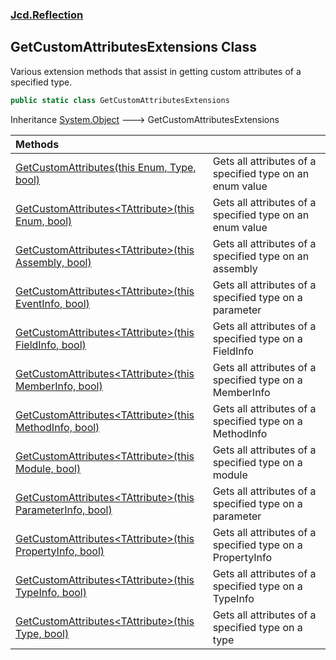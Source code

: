 ### [Jcd.Reflection](Jcd.Reflection.md 'Jcd.Reflection')

## GetCustomAttributesExtensions Class

Various extension methods that assist in getting custom attributes of a specified type.

```csharp
public static class GetCustomAttributesExtensions
```

Inheritance [System.Object](https://docs.microsoft.com/en-us/dotnet/api/System.Object 'System.Object') &#129106; GetCustomAttributesExtensions

| Methods | |
| :--- | :--- |
| [GetCustomAttributes(this Enum, Type, bool)](GetCustomAttributesExtensions.GetCustomAttributes.nhFoQJRKC3zKvmpT51unZw.md 'Jcd.Reflection.GetCustomAttributesExtensions.GetCustomAttributes(this System.Enum, System.Type, bool)') | Gets all attributes of a specified type on an enum value |
| [GetCustomAttributes&lt;TAttribute&gt;(this Enum, bool)](GetCustomAttributesExtensions.GetCustomAttributes.6Q6L+HjwN2hS9Vu6DOOSPg.md 'Jcd.Reflection.GetCustomAttributesExtensions.GetCustomAttributes<TAttribute>(this System.Enum, bool)') | Gets all attributes of a specified type on an enum value |
| [GetCustomAttributes&lt;TAttribute&gt;(this Assembly, bool)](GetCustomAttributesExtensions.GetCustomAttributes.4I6j0NnnCog23X/Iuj+Xyw.md 'Jcd.Reflection.GetCustomAttributesExtensions.GetCustomAttributes<TAttribute>(this System.Reflection.Assembly, bool)') | Gets all attributes of a specified type on an assembly |
| [GetCustomAttributes&lt;TAttribute&gt;(this EventInfo, bool)](GetCustomAttributesExtensions.GetCustomAttributes.rNwpZX1ozSU3A4h8C7ncCQ.md 'Jcd.Reflection.GetCustomAttributesExtensions.GetCustomAttributes<TAttribute>(this System.Reflection.EventInfo, bool)') | Gets all attributes of a specified type on a parameter |
| [GetCustomAttributes&lt;TAttribute&gt;(this FieldInfo, bool)](GetCustomAttributesExtensions.GetCustomAttributes.y2DpYlVzOBWz252IFwdhzg.md 'Jcd.Reflection.GetCustomAttributesExtensions.GetCustomAttributes<TAttribute>(this System.Reflection.FieldInfo, bool)') | Gets all attributes of a specified type on a FieldInfo |
| [GetCustomAttributes&lt;TAttribute&gt;(this MemberInfo, bool)](GetCustomAttributesExtensions.GetCustomAttributes.lDcdLoLl134C9/uZPyD+VQ.md 'Jcd.Reflection.GetCustomAttributesExtensions.GetCustomAttributes<TAttribute>(this System.Reflection.MemberInfo, bool)') | Gets all attributes of a specified type on a MemberInfo |
| [GetCustomAttributes&lt;TAttribute&gt;(this MethodInfo, bool)](GetCustomAttributesExtensions.GetCustomAttributes.cQXxx7NAeW2QKkd4hNwUrg.md 'Jcd.Reflection.GetCustomAttributesExtensions.GetCustomAttributes<TAttribute>(this System.Reflection.MethodInfo, bool)') | Gets all attributes of a specified type on a MethodInfo |
| [GetCustomAttributes&lt;TAttribute&gt;(this Module, bool)](GetCustomAttributesExtensions.GetCustomAttributes.HP36Ycg4WkHa2eAgopkxCw.md 'Jcd.Reflection.GetCustomAttributesExtensions.GetCustomAttributes<TAttribute>(this System.Reflection.Module, bool)') | Gets all attributes of a specified type on a module |
| [GetCustomAttributes&lt;TAttribute&gt;(this ParameterInfo, bool)](GetCustomAttributesExtensions.GetCustomAttributes.Iw8lKgsNNvDpkymkveQdkg.md 'Jcd.Reflection.GetCustomAttributesExtensions.GetCustomAttributes<TAttribute>(this System.Reflection.ParameterInfo, bool)') | Gets all attributes of a specified type on a parameter |
| [GetCustomAttributes&lt;TAttribute&gt;(this PropertyInfo, bool)](GetCustomAttributesExtensions.GetCustomAttributes.mFIosZcN6esilMYlpGy9Vw.md 'Jcd.Reflection.GetCustomAttributesExtensions.GetCustomAttributes<TAttribute>(this System.Reflection.PropertyInfo, bool)') | Gets all attributes of a specified type on a PropertyInfo |
| [GetCustomAttributes&lt;TAttribute&gt;(this TypeInfo, bool)](GetCustomAttributesExtensions.GetCustomAttributes.bZiQP1cjreZyHX6qY/x7FA.md 'Jcd.Reflection.GetCustomAttributesExtensions.GetCustomAttributes<TAttribute>(this System.Reflection.TypeInfo, bool)') | Gets all attributes of a specified type on a TypeInfo |
| [GetCustomAttributes&lt;TAttribute&gt;(this Type, bool)](GetCustomAttributesExtensions.GetCustomAttributes.+x6ChDrG8NktZ8Jq03oH7Q.md 'Jcd.Reflection.GetCustomAttributesExtensions.GetCustomAttributes<TAttribute>(this System.Type, bool)') | Gets all attributes of a specified type on a type |
